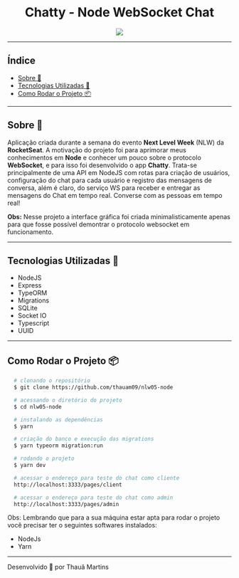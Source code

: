 <div align="center">
  <h1>Chatty - Node WebSocket Chat</h1>
</div>

<div align="center">
  <img src="https://media.giphy.com/media/9DAod4Vc8nWarg7Zli/giphy.gif">
</div>

---

## Índice

- [Sobre 📖](#Sobre-)
- [Tecnologias Utilizadas 🚀](#Tecnologias-Utilizadas-)
- [Como Rodar o Projeto 📦](#Como-Rodar-o-Projeto-)

---

## Sobre 📖

Aplicação criada durante a semana do evento **Next Level Week** (NLW) da **RocketSeat**. A motivação do projeto foi para aprimorar meus conhecimentos em **Node** e conhecer um pouco sobre o protocolo **WebSocket**, e para isso foi desenvolvido o app **Chatty**. Trata-se principalmente de uma API em NodeJS com rotas para criação de usuários, configuração do chat para cada usuário e registro das mensagens de conversa, além é claro, do serviço WS para receber e entregar as mensagens do Chat em tempo real. Converse com as pessoas em tempo real!

**Obs:** Nesse projeto a interface gráfica foi criada minimalisticamente apenas para que fosse possível demontrar o protocolo websocket em funcionamento.

---

## Tecnologias Utilizadas 🚀

- NodeJS
- Express
- TypeORM
- Migrations
- SQLite
- Socket IO
- Typescript
- UUID

---

## Como Rodar o Projeto 📦

```bash
  # clonando o repositório
  $ git clone https://github.com/thauam09/nlw05-node

  # acessando o diretório do projeto
  $ cd nlw05-node

  # instalando as dependências
  $ yarn

  # criação do banco e execução das migrations
  $ yarn typeorm migration:run

  # rodando o projeto
  $ yarn dev

  # acessar o endereço para teste do chat como cliente
  http://localhost:3333/pages/client

  # acessar o endereço para teste do chat como admin
  http://localhost:3333/pages/admin
```

Obs: Lembrando que para a sua máquina estar apta para rodar o projeto você precisar ter o seguintes softwares instalados:

- NodeJs
- Yarn

---

Desenvolvido 🚀 por Thauã Martins
